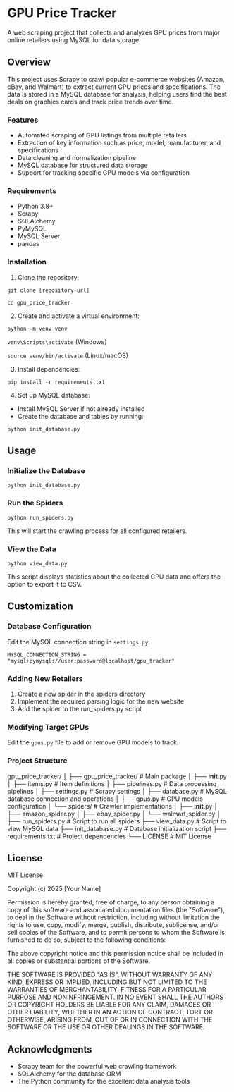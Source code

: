 # GPU Price Tracker
A web scraping project that collects and analyzes GPU prices from major online retailers using MySQL for data storage.

## Overview
This project uses Scrapy to crawl popular e-commerce websites (Amazon, eBay, and Walmart) to extract current GPU prices and specifications. The data is stored in a MySQL database for analysis, helping users find the best deals on graphics cards and track price trends over time.

### Features

* Automated scraping of GPU listings from multiple retailers
* Extraction of key information such as price, model, manufacturer, and specifications
* Data cleaning and normalization pipeline
* MySQL database for structured data storage
* Support for tracking specific GPU models via configuration

### Requirements

* Python 3.8+
* Scrapy
* SQLAlchemy
* PyMySQL
* MySQL Server
* pandas

### Installation

1. Clone the repository:

`git clone [repository-url]`

`cd gpu_price_tracker`

2. Create and activate a virtual environment:

`python -m venv venv` 

`venv\Scripts\activate` (Windows)

`source venv/bin/activate` (Linux/macOS)

3. Install dependencies:
   
`pip install -r requirements.txt`

4. Set up MySQL database:

* Install MySQL Server if not already installed
* Create the database and tables by running:
  
`python init_database.py`


## Usage
### Initialize the Database

`python init_database.py`

### Run the Spiders

`python run_spiders.py`

This will start the crawling process for all configured retailers.

### View the Data

`python view_data.py`

This script displays statistics about the collected GPU data and offers the option to export it to CSV.

## Customization
### Database Configuration
Edit the MySQL connection string in `settings.py`:

`MYSQL_CONNECTION_STRING = "mysql+pymysql://user:password@localhost/gpu_tracker"`

### Adding New Retailers

1. Create a new spider in the spiders directory
2. Implement the required parsing logic for the new website
3. Add the spider to the run_spiders.py script

### Modifying Target GPUs
Edit the `gpus.py` file to add or remove GPU models to track.

### Project Structure
gpu_price_tracker/
│
├── gpu_price_tracker/       # Main package
│   ├── __init__.py
│   ├── items.py             # Item definitions
│   ├── pipelines.py         # Data processing pipelines
│   ├── settings.py          # Scrapy settings
│   ├── database.py          # MySQL database connection and operations
│   ├── gpus.py              # GPU models configuration
│   └── spiders/             # Crawler implementations
│       ├── __init__.py
│       ├── amazon_spider.py
│       ├── ebay_spider.py
│       └── walmart_spider.py
│
├── run_spiders.py           # Script to run all spiders
├── view_data.py             # Script to view MySQL data
├── init_database.py         # Database initialization script
├── requirements.txt         # Project dependencies
└── LICENSE                  # MIT License

## License
MIT License

Copyright (c) 2025 [Your Name]

Permission is hereby granted, free of charge, to any person obtaining a copy
of this software and associated documentation files (the "Software"), to deal
in the Software without restriction, including without limitation the rights
to use, copy, modify, merge, publish, distribute, sublicense, and/or sell
copies of the Software, and to permit persons to whom the Software is
furnished to do so, subject to the following conditions:

The above copyright notice and this permission notice shall be included in all
copies or substantial portions of the Software.

THE SOFTWARE IS PROVIDED "AS IS", WITHOUT WARRANTY OF ANY KIND, EXPRESS OR
IMPLIED, INCLUDING BUT NOT LIMITED TO THE WARRANTIES OF MERCHANTABILITY,
FITNESS FOR A PARTICULAR PURPOSE AND NONINFRINGEMENT. IN NO EVENT SHALL THE
AUTHORS OR COPYRIGHT HOLDERS BE LIABLE FOR ANY CLAIM, DAMAGES OR OTHER
LIABILITY, WHETHER IN AN ACTION OF CONTRACT, TORT OR OTHERWISE, ARISING FROM,
OUT OF OR IN CONNECTION WITH THE SOFTWARE OR THE USE OR OTHER DEALINGS IN THE
SOFTWARE.

## Acknowledgments
* Scrapy team for the powerful web crawling framework
* SQLAlchemy for the database ORM
* The Python community for the excellent data analysis tools




